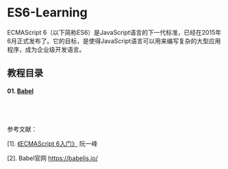 # ES6-Learning

ECMAScript 6（以下简称ES6）是JavaScript语言的下一代标准，已经在2015年6月正式发布了。它的目标，是使得JavaScript语言可以用来编写复杂的大型应用程序，成为企业级开发语言。

## 教程目录
#### 01. [Babel](./docs/01-babel.md)

</br></br></br>
参考文献：

[1]. [《ECMAScript 6入门》](http://es6.ruanyifeng.com/) 阮一峰

[2]. Babel官网 <https://babeljs.io/>
